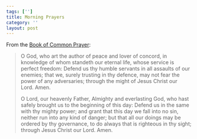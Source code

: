 ```yaml
---
tags: ['']
title: Morning Prayers
category: ''
layout: post
---
```

From the [Book of Common Prayer](http://www.churchofengland.org/prayer-worship/worship/book-of-common-prayer/the-order-for-morning-prayer.aspx):

> O God, who art the author of peace and lover of concord, in knowledge of whom standeth our eternal life, whose service is perfect freedom: Defend us thy humble servants in all assaults of our enemies; that we, surely trusting in thy defence, may not fear the power of any adversaries; through the might of Jesus Christ our Lord. Amen.
>
> O Lord, our heavenly Father, Almighty and everlasting God, who hast safely brought us to the beginning of this day: Defend us in the same with thy mighty power; and grant that this day we fall into no sin, neither run into any kind of danger; but that all our doings may be ordered by thy governance, to do always that is righteous in thy sight; through Jesus Christ our Lord. Amen.

